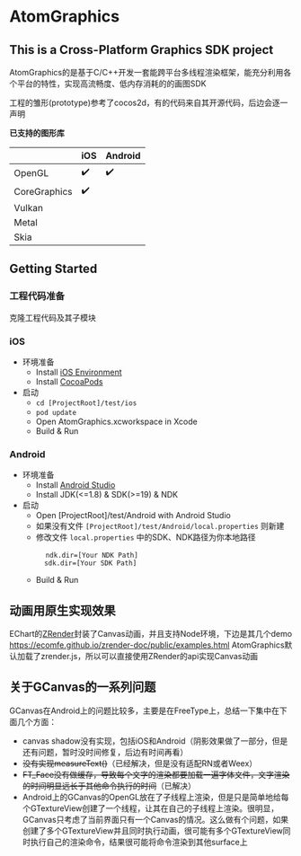 # AtomGraphics
 
## This is a Cross-Platform Graphics SDK project
 
AtomGraphics的是基于C/C++开发一套能跨平台多线程渲染框架，能充分利用各个平台的特性，实现高流畅度、低内存消耗的的画图SDK

工程的雏形(prototype)参考了cocos2d，有的代码来自其开源代码，后边会逐一声明

**已支持的图形库**

|   | iOS | Android |
| --- | --- | --- |
| OpenGL | ✔️ | ✔️ |
| CoreGraphics | ✔️  |  |
| Vulkan |  |  |
| Metal |  |  |
| Skia |  |  |


## Getting Started

### 工程代码准备
克隆工程代码及其子模块
 
### iOS
* 环境准备
    * Install [iOS Environment](https://developer.apple.com/library/ios/documentation/IDEs/Conceptual/AppStoreDistributionTutorial/Setup/Setup.html)
    * Install [CocoaPods](https://guides.cocoapods.org/using/getting-started.html)
* 启动
    * `cd [ProjectRoot]/test/ios`
    * `pod update`
    * Open AtomGraphics.xcworkspace in Xcode
    * Build & Run
 
### Android
 * 环境准备
    * Install [Android Studio](https://developer.android.com/studio/)
    * Install JDK(<=1.8) & SDK(>=19) & NDK
 * 启动
    * Open [ProjectRoot]/test/Android with Android Studio
    * 如果没有文件 `[ProjectRoot]/test/Android/local.properties` 则新建
    * 修改文件 `local.properties` 中的SDK、NDK路径为你本地路径
        <pre>
        <code>ndk.dir=[Your NDK Path]
        sdk.dir=[Your SDK Path]</code></pre>
    * Build & Run

## 动画用原生实现效果
EChart的[ZRender](https://github.com/ecomfe/zrender)封装了Canvas动画，并且支持Node环境，下边是其几个demo
https://ecomfe.github.io/zrender-doc/public/examples.html
AtomGraphics默认加载了zrender.js，所以可以直接使用ZRender的api实现Canvas动画


## 关于GCanvas的一系列问题
GCanvas在Android上的问题比较多，主要是在FreeType上，总结一下集中在下面几个方面：

* canvas shadow没有实现，包括iOS和Android（阴影效果做了一部分，但是还有问题，暂时没时间修复，后边有时间再看）
* ~~没有实现measureText()~~（已经解决，但是没有适配RN或者Weex）
* ~~FT_Face没有做缓存，导致每个文字的渲染都要加载一遍字体文件，文字渲染的时间明显远长于其他命令执行的时间~~（已解决）
* Android上的GCanvas的OpenGL放在了子线程上渲染，但是只是简单地给每个GTextureView创建了一个线程，让其在自己的子线程上渲染。很明显，GCanvas只考虑了当前界面只有一个Canvas的情况。这么做有个问题，如果创建了多个GTextureView并且同时执行动画，很可能有多个GTextureView同时执行自己的渲染命令，结果很可能将命令渲染到其他surface上

